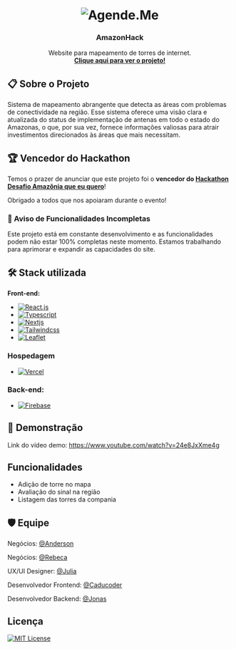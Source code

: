 <h1 align="center" >
  <img alt="Agende.Me" src="./src/assets/logo-readme.jpg" />
</h1>
<h3 align="center">AmazonHack</h3>

<p align="center">
  Website para mapeamento de torres de internet.
  <br />
  <a href="https://website-amazonhack.vercel.app/"><strong>Clique aqui para ver o projeto!</strong></a>
  <br />
</p>

## :clipboard: Sobre o Projeto

Sistema de mapeamento abrangente que detecta as áreas com problemas de conectividade na região. Esse sistema oferece uma visão clara e atualizada do status de implementação de antenas em todo o estado do Amazonas, o que, por sua vez, fornece informações valiosas para atrair investimentos direcionados às áreas que mais necessitam.

## 🏆 Vencedor do Hackathon

Temos o prazer de anunciar que este projeto foi o **vencedor do [Hackathon Desafio Amazônia que eu quero](https://brasil.campus-party.org/cpamazonia/hackathons/desafio-amazonia-que-quero/)**!

Obrigado a todos que nos apoiaram durante o evento!

### :construction: Aviso de Funcionalidades Incompletas

Este projeto está em constante desenvolvimento e as funcionalidades podem não estar 100% completas neste momento. Estamos trabalhando para aprimorar e expandir as capacidades do site.

## :hammer_and_wrench: Stack utilizada

**Front-end:**

- [![React.js]][React-url]
- [![Typescript]][Typescript-url]
- [![Nextjs]][Nextjs-url]
- [![Tailwindcss]][Tailwind-url]
- [![Leaflet]][Leaflet-url]

### Hospedagem

- [![Vercel]][Vercel-url]

### Back-end:

- [![Firebase]][Firebase-url]

## :movie_camera: Demonstração

Link do vídeo demo: https://www.youtube.com/watch?v=24e8JxXme4g

## Funcionalidades

- Adição de torre no mapa
- Avaliação do sinal na região
- Listagem das torres da compania

## :shield: Equipe

Negócios: [@Anderson](https://github.com/andersontave)

Negócios: [@Rebeca](https://github.com/Rebeca0707)

UX/UI Designer: [@Julia](https://github.com/Juliaoliveiral)

Desenvolvedor Frontend: [@Caducoder](https://github.com/caducoder)

Desenvolvedor Backend: [@Jonas](https://www.linkedin.com/in/jonas-moreira28/)

## Licença

[![MIT License](https://img.shields.io/badge/License-MIT-green.svg)](https://choosealicense.com/licenses/mit/)

<!-- MARKDOWN LINKS & IMAGES -->

[React.js]: https://img.shields.io/badge/React-20232A?style=for-the-badge&logo=react&logoColor=61DAFB
[React-url]: https://reactjs.org/
[Typescript]: https://img.shields.io/badge/TypeScript-007ACC?style=for-the-badge&logo=typescript&logoColor=white
[Typescript-url]: https://www.typescriptlang.org/
[Nextjs]: https://img.shields.io/badge/next%20js-000000?style=for-the-badge&logo=nextdotjs&logoColor=white
[Nextjs-url]: https://nextjs.org/
[Tailwindcss]: https://img.shields.io/badge/Tailwind_CSS-38B2AC?style=for-the-badge&logo=tailwind-css&logoColor=white
[Tailwind-url]: https://tailwindcss.com/
[Leaflet]: https://img.shields.io/badge/Leaflet-199900?style=for-the-badge&logo=Leaflet&logoColor=white
[Leaflet-url]: https://leafletjs.com/
[Vercel]: https://img.shields.io/badge/Vercel-000000?style=for-the-badge&logo=vercel&logoColor=white
[Vercel-url]: https://vercel.com/home
[Firebase]: https://img.shields.io/badge/firebase-ffca28?style=for-the-badge&logo=firebase&logoColor=black
[Firebase-url]: https://firebase.google.com/
